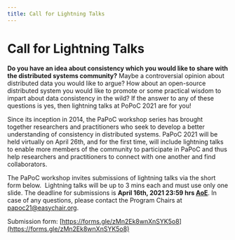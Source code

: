 ```yaml
---
title: Call for Lightning Talks
---
```

# Call for Lightning Talks

**Do you have an idea about consistency which you would like to share with the distributed systems community?** Maybe a controversial opinion about distributed data you would like to argue? How about an open-source distributed system you would like to promote or some practical wisdom to impart about data consistency in the wild? If the answer to any of these questions is yes, then lightning talks at PoPoC 2021 are for you!

Since its inception in 2014, the PaPoC workshop series has brought together researchers and practitioners who seek to develop a better understanding of consistency in distributed systems. PaPoC 2021 will be held virtually on April 26th, and for the first time, will include lightning talks to enable more members of the community to participate in PaPoC and thus help researchers and practitioners to connect with one another and find collaborators. 

The PaPoC workshop invites submissions of lightning talks via the short form below.  Lightning talks will be up to 3 mins each and must use only one slide. The deadline for submissions is **April 16th, 2021 23:59 hrs [AoE](https://www.timeanddate.com/time/zones/aoe)**. In case of any questions, please contact the Program Chairs at [papoc21@easychair.org](mailto:papoc2021@easychair.org).

Submission form: [https://forms.gle/zMn2Ek8wnXnSYK5o8](https://forms.gle/zMn2Ek8wnXnSYK5o8)